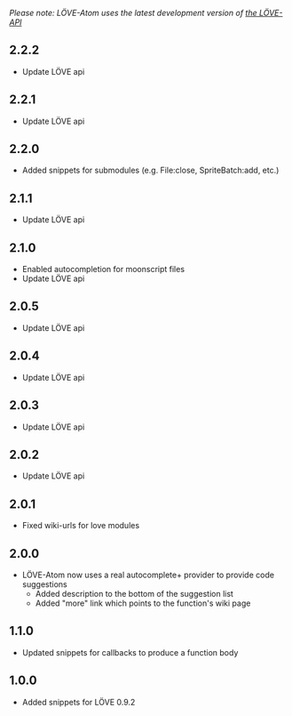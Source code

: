 _Please note: LÖVE-Atom uses the latest development version of [the LÖVE-API](https://github.com/rm-code/love-api)_

## 2.2.2
- Update LÖVE api

## 2.2.1
- Update LÖVE api

## 2.2.0
- Added snippets for submodules (e.g. File:close, SpriteBatch:add, etc.)

## 2.1.1
- Update LÖVE api

## 2.1.0
- Enabled autocompletion for moonscript files
- Update LÖVE api

## 2.0.5
- Update LÖVE api

## 2.0.4
- Update LÖVE api

## 2.0.3
- Update LÖVE api

## 2.0.2
- Update LÖVE api

## 2.0.1
- Fixed wiki-urls for love modules

## 2.0.0
- LÖVE-Atom now uses a real autocomplete+ provider to provide code suggestions
	- Added description to the bottom of the suggestion list
	- Added "more" link which points to the function's wiki page

## 1.1.0

- Updated snippets for callbacks to produce a function body

## 1.0.0

- Added snippets for LÖVE 0.9.2
